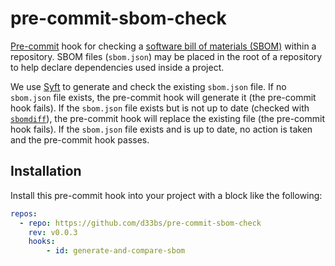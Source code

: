 # pre-commit-sbom-check

[Pre-commit](https://pre-commit.com/) hook for checking a [software bill of materials (SBOM)](https://en.wikipedia.org/wiki/Software_supply_chain) within a repository.
SBOM files (`sbom.json`) may be placed in the root of a repository to help declare dependencies used inside a project.

We use [Syft](https://github.com/anchore/syft) to generate and check the existing `sbom.json` file.
If no `sbom.json` file exists, the pre-commit hook will generate it (the pre-commit hook fails).
If the `sbom.json` file exists but is not up to date (checked with [`sbomdiff`](https://github.com/anthonyharrison/sbomdiff)), the pre-commit hook will replace the existing file (the pre-commit hook fails).
If the `sbom.json` file exists and is up to date, no action is taken and the pre-commit hook passes.

## Installation

Install this pre-commit hook into your project with a block like the following:

```yaml
repos:
  - repo: https://github.com/d33bs/pre-commit-sbom-check
    rev: v0.0.3
    hooks:
        - id: generate-and-compare-sbom
```
